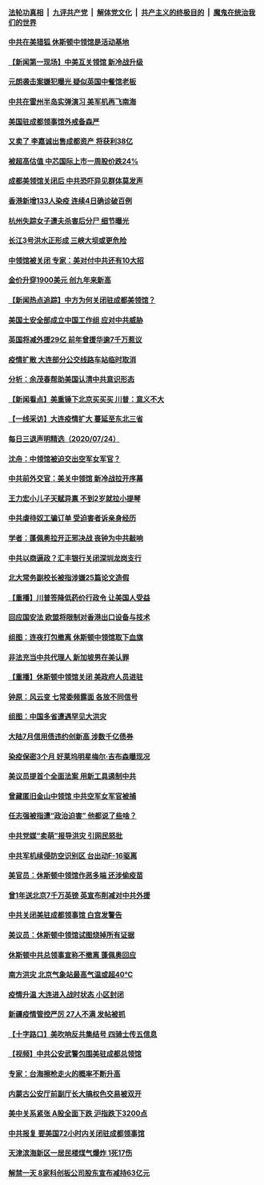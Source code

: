 ####  [法轮功真相](../../../../basic/blob/master/README.md?t=07260202) &nbsp;|&nbsp; [九评共产党](../../../../9ping.md/blob/master/README.md?t=07260202) &nbsp;|&nbsp; [解体党文化](../../../../jtdwh.md/blob/master/README.md?t=07260202)  &nbsp;|&nbsp; [共产主义的终极目的](../../../../gczydzjmd.md/blob/master/README.md?t=07260202) &nbsp;|&nbsp; [魔鬼在统治我们的世界](../../../../mgztzwmdsj.md/blob/master/README.md?t=07260202) 

#### [中共在美猎狐 休斯顿中领馆是活动基地](../pages/nsc413/n12283374.md?t=07260202) 

#### [【新闻第一现场】中美互关领馆 新冷战升级](../pages/nsc413/n12282853.md?t=07260202) 

#### [元朗袭击案嫌犯曝光 疑似英国中餐馆老板](../pages/nsc413/n12283334.md?t=07260202) 

#### [中共在雷州半岛实弹演习 美军机再飞南海](../pages/nsc413/n12283227.md?t=07260202) 

#### [美国驻成都领事馆外戒备森严](../pages/nsc413/n12283145.md?t=07260202) 

#### [又卖了 李嘉诚出售成都资产 将获利38亿](../pages/nsc413/n12283034.md?t=07260202) 

#### [被超高估值 中芯国际上市一周股价跌24%](../pages/nsc413/n12282620.md?t=07260202) 

#### [成都美领馆关闭后 中共恐吓异见群体莫发声](../pages/nsc413/n12282730.md?t=07260202) 

#### [香港新增133人染疫 连续4日确诊破百例](../pages/nsc413/n12283030.md?t=07260202) 

#### [杭州失踪女子遭夫杀害后分尸 细节曝光](../pages/nsc413/n12282903.md?t=07260202) 

#### [长江3号洪水正形成 三峡大坝或更危险](../pages/nsc413/n12282698.md?t=07260202) 

#### [中领馆被关闭 专家：美对付中共还有10大招](../pages/nsc413/n12282678.md?t=07260202) 

#### [金价升穿1900美元 创九年来新高](../pages/nsc413/n12282313.md?t=07260202) 

#### [【新闻热点追踪】中方为何关闭驻成都美领馆？](../pages/nsc413/n12282451.md?t=07260202) 

#### [美国土安全部成立中国工作组 应对中共威胁](../pages/nsc413/n12282422.md?t=07260202) 

#### [英国将减外援29亿 前年曾援华逾7千万惹议](../pages/nsc413/n12282444.md?t=07260202) 

#### [疫情扩散 大连部分公交线路车站临时取消](../pages/nsc413/n12282454.md?t=07260202) 

#### [分析：余茂春帮助美国认清中共意识形态](../pages/nsc413/n12281727.md?t=07260202) 

#### [【新闻看点】美重锤下北京买买买 川普：意义不大](../pages/nsc413/n12281891.md?t=07260202) 

#### [【一线采访】大连疫情扩大 蔓延至东北三省](../pages/nsc413/n12282281.md?t=07260202) 

#### [每日三退声明精选（2020/07/24）](../pages/nsc413/n12282358.md?t=07260202) 


#### [沈舟：中领馆被迫交出空军女军官？](../pages/nsc413/n12282144.md?t=07260202) 

#### [中共前外交官：美关中领馆 新冷战拉开序幕](../pages/nsc413/n12281623.md?t=07260202) 

#### [王力宏小儿子天赋异禀 不到2岁就拉小提琴](../pages/nsc413/n12281841.md?t=07260202) 

#### [中共虐待奴工骗订单 受迫害者诉亲身经历](../pages/nsc413/n12282018.md?t=07260202) 

#### [学者：蓬佩奥拉开正邪决战 丧钟为中共敲响](../pages/nsc413/n12281981.md?t=07260202) 

#### [中共以商逼政？汇丰银行关闭深圳龙岗支行](../pages/nsc413/n12281944.md?t=07260202) 

#### [北大常务副校长被指涉嫌25篇论文造假](../pages/nsc413/n12281798.md?t=07260202) 

#### [【重播】川普签降低药价行政令 让美国人受益](../pages/nsc413/n12281555.md?t=07260202) 

#### [回应国安法 欧盟将限制对香港出口设备与技术](../pages/nsc413/n12281970.md?t=07260202) 

#### [组图：连夜打包撤离 休斯顿中领馆取下血旗](../pages/nsc413/n12281782.md?t=07260202) 

#### [非法充当中共代理人 新加坡男在美认罪](../pages/nsc413/n12281819.md?t=07260202) 

#### [【重播】休斯顿中领馆关闭 美政府人员进驻](../pages/nsc413/n12281834.md?t=07260202) 

#### [钟原：风云变 七常委频露面 各放不同信号](../pages/nsc413/n12281829.md?t=07260202) 

#### [组图：中国多省遭遇罕见大洪灾](../pages/nsc413/n12281215.md?t=07260202) 

#### [大陆7月信用债违约创新高 涉数千亿债券](../pages/nsc413/n12281791.md?t=07260202) 

#### [染疫保密3个月 好莱坞明星梅尔·吉布森曝现况](../pages/nsc413/n12281716.md?t=07260202) 

#### [美议员提首个全面法案 用新工具遏制中共](../pages/nsc413/n12281686.md?t=07260202) 

#### [曾藏匿旧金山中领馆 中共空军女军官被捕](../pages/nsc413/n12281618.md?t=07260202) 

#### [任志强被指遭“政治迫害” 他都说了些啥？](../pages/nsc413/n12281596.md?t=07260202) 

#### [中共党媒“卖萌”报导洪灾 引网民怒批](../pages/nsc413/n12281361.md?t=07260202) 

#### [中共军机续侵防空识别区 台出动F-16驱离](../pages/nsc413/n12281102.md?t=07260202) 

#### [美官员：休斯顿中领馆作恶多端 还涉偷疫苗](../pages/nsc413/n12281547.md?t=07260202) 

#### [曾1年送北京7千万英镑 英宣布削减对中共外援](../pages/nsc413/n12281245.md?t=07260202) 

#### [中共关闭美驻成都领事馆 白宫发警告](../pages/nsc413/n12281364.md?t=07260202) 


#### [美议员：休斯顿中领馆试图烧掉所有证据](../pages/nsc413/n12281249.md?t=07260202) 

#### [休斯顿中共总领事宣称不撤离 蓬佩奥回应](../pages/nsc413/n12281175.md?t=07260202) 

#### [南方洪灾 北京气象站最高气温或超40℃](../pages/nsc413/n12280921.md?t=07260202) 

#### [疫情升温 大连进入战时状态 小区封闭](../pages/nsc413/n12280287.md?t=07260202) 

#### [新疆疫情管控严厉  27人不满 发帖被抓](../pages/nsc413/n12280567.md?t=07260202) 

#### [【十字路口】美吹响反共集结号 四骑士传五信息](../pages/nsc413/n12279869.md?t=07260202) 

#### [【视频】中共公安武警包围美驻成都总领馆](../pages/nsc413/n12280800.md?t=07260202) 

#### [专家：台海擦枪走火的概率不断升高](../pages/nsc413/n12280802.md?t=07260202) 

#### [内蒙古公安厅前副厅长大搞权色交易被双开](../pages/nsc413/n12280850.md?t=07260202) 

#### [美中关系紧张 A股全面下跌 沪指跌下3200点](../pages/nsc413/n12280670.md?t=07260202) 

#### [中共报复 要美国72小时内关闭驻成都领事馆](../pages/nsc413/n12280168.md?t=07260202) 

#### [天津滨海新区一居民楼煤气爆炸 1死17伤](../pages/nsc413/n12280486.md?t=07260202) 

#### [解禁一天 8家科创板公司股东宣布减持63亿元](../pages/nsc413/n12280153.md?t=07260202) 


